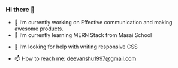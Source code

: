 ### Hi there 👋

<!--
**dvanshukumawat/dvanshukumawat** is a ✨ _special_ ✨ repository because its `README.md` (this file) appears on your GitHub profile.

Here are some ideas to get you started:

- 🔭 I’m currently working on ...
- 🌱 I’m currently learning ...
- 👯 I’m looking to collaborate on ...
- 🤔 I’m looking for help with ...
- 💬 Ask me about ...
- 📫 How to reach me: ...
- 😄 Pronouns: ...
- ⚡ Fun fact: ...
-->
- 🔭 I’m currently working on Effective communication and making awesome products.
- 🌱 I’m currently learning MERN Stack from Masai School
<!-- - 👯 I’m looking to collaborate on products related to Fintech & Blockchain. -->
- 🤔 I’m looking for help with writing responsive CSS
<!-- - 💬 Ask me about  -->
- 📫 How to reach me: deevanshu1997@gmail.com
<!-- - 😄 Pronouns: ... -->
<!-- - ⚡ Fun fact: ... -->
